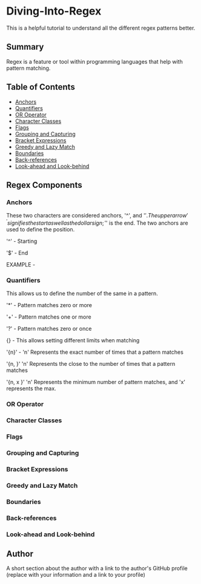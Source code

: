 # Diving-Into-Regex

This is a helpful tutorial to understand all the different regex patterns better. 

## Summary

Regex is a feature or tool within programming languages that help with pattern matching.

## Table of Contents

- [Anchors](#anchors)
- [Quantifiers](#quantifiers)
- [OR Operator](#or-operator)
- [Character Classes](#character-classes)
- [Flags](#flags)
- [Grouping and Capturing](#grouping-and-capturing)
- [Bracket Expressions](#bracket-expressions)
- [Greedy and Lazy Match](#greedy-and-lazy-match)
- [Boundaries](#boundaries)
- [Back-references](#back-references)
- [Look-ahead and Look-behind](#look-ahead-and-look-behind)

## Regex Components

### Anchors

These two characters are considered anchors, '^', and '$'. The upper arrow '^' signifies the start as well as the dollar sign; '$' is the end. The two anchors are used to define the position. 

'^' - Starting

'$' - End

EXAMPLE - 

### Quantifiers

This allows us to define the number of the same in a pattern.

'*' - Pattern matches zero or more

'+' - Pattern matches one or more

'?' - Pattern matches zero or once

{} - This allows setting different limits when matching

'{n}' - 'n' Represents the exact number of times that a pattern matches 

'{n, }' 'n' Represents the close to the number of times that a pattern matches 

'{n, x }' 'n' Represents the minimum number of pattern matches, and 'x' represents the max.


### OR Operator

### Character Classes

### Flags

### Grouping and Capturing

### Bracket Expressions

### Greedy and Lazy Match

### Boundaries

### Back-references

### Look-ahead and Look-behind

## Author

A short section about the author with a link to the author's GitHub profile (replace with your information and a link to your profile)
